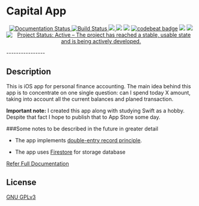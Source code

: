 #  Capital App

<p align="center">
<a href="https://andrey-manakov.github.io/Capital/index.html">
<img src="https://img.shields.io/badge/docs-12%25-red.svg"
alt="Documentation Status">
</a>
<a href="https://travis-ci.org/andrey-manakov/Capital">
<img src="https://api.travis-ci.org/andrey-manakov/Capital.svg?branch=master"
alt="Build Status">
</a>
<a href="https://codecov.io/gh/andrey-manakov/Capital">
  <img src="https://codecov.io/gh/andrey-manakov/Capital/branch/master/graph/badge.svg" />
</a>
<a href="https://codeclimate.com/github/andrey-manakov/Capital/maintainability"><img src="https://api.codeclimate.com/v1/badges/35e56f3c543f63049fb9/maintainability" /></a>
<a href="https://support.apple.com/en-us/HT209084"><img src="https://img.shields.io/badge/iOS-12.1-blue.svg" /></a>
<a href="https://codebeat.co/projects/github-com-andrey-manakov-capital-master"><img alt="codebeat badge" src="https://codebeat.co/badges/d6006e92-967f-4c51-95a6-759bf8a58d6e" /></a>
<a class="badge-align" href="https://www.codacy.com/app/andrey-manakov/Capital?utm_source=github.com&amp;utm_medium=referral&amp;utm_content=andrey-manakov/Capital&amp;utm_campaign=Badge_Grade"><img src="https://api.codacy.com/project/badge/Grade/d8ff2288280b4846a4c633a1cea95f42"/></a>
<a href="https://swift.org/blog/swift-4-2-released/"><img src="https://img.shields.io/badge/swift-4.2-blue.svg" /></a>
<a href="https://www.repostatus.org/#active"><img src="https://www.repostatus.org/badges/latest/active.svg" alt="Project Status: Active – The project has reached a stable, usable state and is being actively developed." /></a>
</p>
----------------

## Description

This is iOS app for personal finance accounting. The main idea behind this app is to concentrate on one single question: can I spend today X amount, taking into account all the current balances and planed transaction.

**Important note:** I created this app along with studying Swift as a hobby. Despite that fact I hope to publish that to App Store some day.

###Some notes to be described in the future in greater detail

- The app implements [double-entry record principle](https://en.wikipedia.org/wiki/Double-entry_bookkeeping_system). 

- The app uses [Firestore](https://firebase.google.com/docs/firestore/) for storage database

[Refer Full Documentation](https://andrey-manakov.github.io/Capital/index.html)

## License

[GNU GPLv3](https://choosealicense.com/licenses/gpl-3.0/)